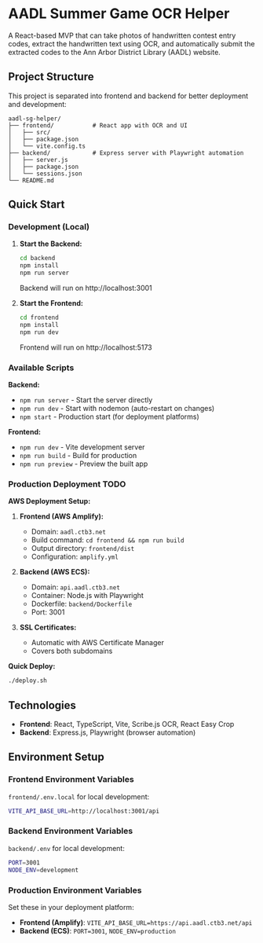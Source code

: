 # AADL Summer Game OCR Helper

A React-based MVP that can take photos of handwritten contest entry codes, extract the handwritten text using OCR, and automatically submit the extracted codes to the Ann Arbor District Library (AADL) website.

## Project Structure

This project is separated into frontend and backend for better deployment and development:

```
aadl-sg-helper/
├── frontend/           # React app with OCR and UI
│   ├── src/
│   ├── package.json
│   └── vite.config.ts
├── backend/            # Express server with Playwright automation
│   ├── server.js
│   ├── package.json
│   └── sessions.json
└── README.md
```

## Quick Start

### Development (Local)

1. **Start the Backend:**
   ```bash
   cd backend
   npm install
   npm run server
   ```
   Backend will run on http://localhost:3001

2. **Start the Frontend:**
   ```bash
   cd frontend
   npm install
   npm run dev
   ```
   Frontend will run on http://localhost:5173

### Available Scripts

**Backend:**
- `npm run server` - Start the server directly
- `npm run dev` - Start with nodemon (auto-restart on changes)
- `npm start` - Production start (for deployment platforms)

**Frontend:**
- `npm run dev` - Vite development server
- `npm run build` - Build for production
- `npm run preview` - Preview the built app

### Production Deployment TODO

**AWS Deployment Setup:**

1. **Frontend (AWS Amplify):**
   - Domain: `aadl.ctb3.net`
   - Build command: `cd frontend && npm run build`
   - Output directory: `frontend/dist`
   - Configuration: `amplify.yml`

2. **Backend (AWS ECS):**
   - Domain: `api.aadl.ctb3.net`
   - Container: Node.js with Playwright
   - Dockerfile: `backend/Dockerfile`
   - Port: 3001

3. **SSL Certificates:**
   - Automatic with AWS Certificate Manager
   - Covers both subdomains

**Quick Deploy:**
```bash
./deploy.sh
```

## Technologies

- **Frontend**: React, TypeScript, Vite, Scribe.js OCR, React Easy Crop
- **Backend**: Express.js, Playwright (browser automation)

## Environment Setup

### Frontend Environment Variables
 `frontend/.env.local` for local development:
```bash
VITE_API_BASE_URL=http://localhost:3001/api
```

### Backend Environment Variables
 `backend/.env` for local development:
```bash
PORT=3001
NODE_ENV=development
```

### Production Environment Variables
Set these in your deployment platform:
- **Frontend (Amplify)**: `VITE_API_BASE_URL=https://api.aadl.ctb3.net/api`
- **Backend (ECS)**: `PORT=3001`, `NODE_ENV=production`